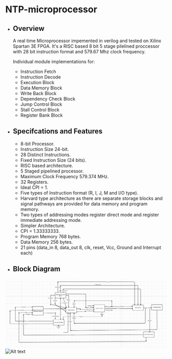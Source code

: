 # NTP-microprocessor



* ## Overview
  
  A real time Microprocessor  impemented in verilog and tested on Xilinx Spartan 3E FPGA.
  It's a RISC based 8 bit 5 stage pilelined proccessor with 28 bit instruction format and 579.67 Mhz clock frequency.
  
  Individual module implementations for:
  * Instruction Fetch
  * Instruction Decode
  * Execution Block
  * Data Memory Block
  * Write Back Block
  * Dependency Check Block
  * Jump Control Block
  * Stall Control Block
  * Register Bank Block

* ## Specifcations and Features

  * 8-bit Processor.
  * Instruction Size 24-bit.
  * 28 Distinct Instructions.
  * Fixed Instruction Size (24 bits).
  * RISC based architecture.
  * 5 Staged pipelined processor.
  * Maximum Clock Frequency 579.374 MHz.
  * 32 Registers.
  * Ideal CPI = 1.
  * Five types of Instruction format (R, I, J, M and I/O type).
  * Harvard type architecture as there are separate storage blocks and signal pathways are provided for data memory and program memory.
  * Two types of addressing modes register direct mode and register immediate addressing mode.
  * Simpler Architecture.
  * CPI = 1.33333333.
  * Program Memory 768 bytes.
  * Data Memory 256 bytes.
  * 21 pins (data_in 8, data_out 8, clk, reset, Vcc, Ground and Interrupt each)
  
* ## Block Diagram

![Block Diagram](BlockDiagram.png)
![Alt text](/home/parshwa/Desktop/BlockDiagram.png?raw=true "Title")






